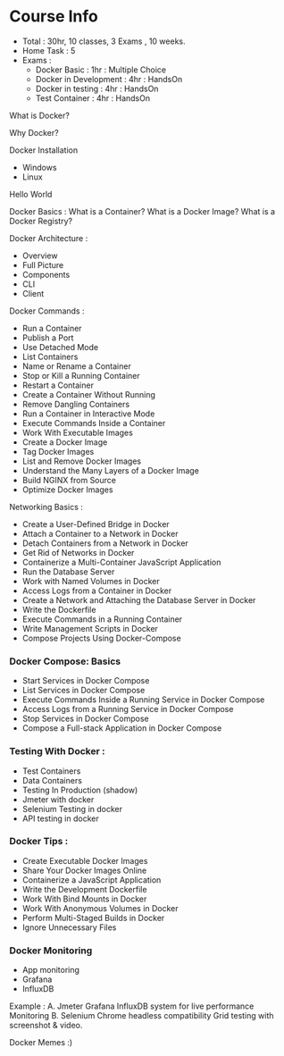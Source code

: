 # Course Info
- Total : 30hr, 10 classes, 3 Exams , 10 weeks.
- Home Task : 5
- Exams :
    - Docker Basic : 1hr : Multiple Choice
    - Docker in Development  : 4hr : HandsOn
    - Docker in testing  : 4hr : HandsOn
    - Test Container  : 4hr : HandsOn

What is Docker? 

Why Docker?

Docker Installation 
- Windows 
- Linux 
  
Hello World 

Docker Basics :
What is a Container?
What is a Docker Image?
What is a Docker Registry?

Docker Architecture : 
- Overview
- Full Picture
- Components
- CLI
- Client

Docker Commands :
- Run a Container
- Publish a Port
- Use Detached Mode
- List Containers
- Name or Rename a Container
- Stop or Kill a Running Container
- Restart a Container
- Create a Container Without Running
- Remove Dangling Containers
- Run a Container in Interactive Mode
- Execute Commands Inside a Container
- Work With Executable Images
- Create a Docker Image
- Tag Docker Images
- List and Remove Docker Images
- Understand the Many Layers of a Docker Image
- Build NGINX from Source
- Optimize Docker Images

Networking  Basics :
- Create a User-Defined Bridge in Docker
- Attach a Container to a Network in Docker
- Detach Containers from a Network in Docker
- Get Rid of Networks in Docker
- Containerize a Multi-Container JavaScript Application
- Run the Database Server
- Work with Named Volumes in Docker
- Access Logs from a Container in Docker
- Create a Network and Attaching the Database Server in Docker
- Write the Dockerfile
- Execute Commands in a Running Container
- Write Management Scripts in Docker
- Compose Projects Using Docker-Compose


### Docker Compose:  Basics
- Start Services in Docker Compose
- List Services in Docker Compose
- Execute Commands Inside a Running Service in Docker Compose
- Access Logs from a Running Service in Docker Compose
- Stop Services in Docker Compose
- Compose a Full-stack Application in Docker Compose

### Testing With Docker : 
- Test Containers 
- Data Containers
- Testing In Production (shadow)
- Jmeter with docker
- Selenium Testing in docker 
- API testing in docker

### Docker Tips :
- Create Executable Docker Images
- Share Your Docker Images Online
- Containerize a JavaScript Application
- Write the Development Dockerfile
- Work With Bind Mounts in Docker
- Work With Anonymous Volumes in Docker
- Perform Multi-Staged Builds in Docker
- Ignore Unnecessary Files

### Docker Monitoring
- App monitoring
- Grafana
- InfluxDB

Example : 
A. Jmeter Grafana InfluxDB system for live performance Monitoring 
B. Selenium Chrome headless compatibility Grid testing with screenshot & video. 

Docker Memes :) 